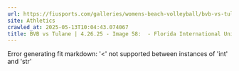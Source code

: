 ```yaml
---
url: https://fiusports.com/galleries/womens-beach-volleyball/bvb-vs-tulane-4-26-25/image-58/358/62922
site: Athletics
crawled_at: 2025-05-13T10:04:43.074067
title: BVB vs Tulane | 4.26.25 - Image 58:  - Florida International University
---
```


Error generating fit markdown: '<' not supported between instances of 'int' and 'str'
